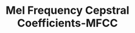---
word: "true"

title: "Mel Frequency Cepstral Coefficients-MFCC"
draft: true
categories: ['']

tags: ['Mel', 'Frequency', 'Cepstral', 'Coefficients', 'MFCC']

arwords: ''

arexps: []

enwords: ['Mel Frequency Cepstral Coefficients-MFCC']

enexps: []

arlexicons: ''

enlexicons: 'M'

authors: ['Ruqayya Roshdy']

translators: ['X']

citations: 'تطبيقات أساسية في المعالجة الآلية للغة العربية'

sources: 'مركز الملك عبدالله بن عبدالعزيز الدولي لخدمة اللغة العربية'

slug: ""
---